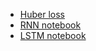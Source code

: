 - [Huber loss](https://en.wikipedia.org/wiki/Huber_loss)
- [RNN notebook](https://colab.research.google.com/github/lmoroney/dlaicourse/blob/master/TensorFlow%20In%20Practice/Course%204%20-%20S%2BP/S%2BP%20Week%203%20Lesson%202%20-%20RNN.ipynb)
- [LSTM notebook](https://colab.research.google.com/github/lmoroney/dlaicourse/blob/master/TensorFlow%20In%20Practice/Course%204%20-%20S%2BP/S%2BP%20Week%203%20Lesson%204%20-%20LSTM.ipynb)

